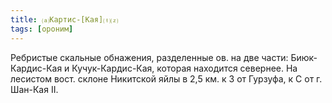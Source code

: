 ```yaml
---
title: ⒜Картис-[Кая]⒯⒵
tags: [ороним]
---
```


Ребристые скальные обнажения, разделенные ов. на две части: Биюк-Кардис-Кая и
Кучук-Кардис-Кая, которая находится севернее. На лесистом вост. склоне Никитской
яйлы в 2,5 км. к З от Гурзуфа, к С от г. Шан-Кая II.
